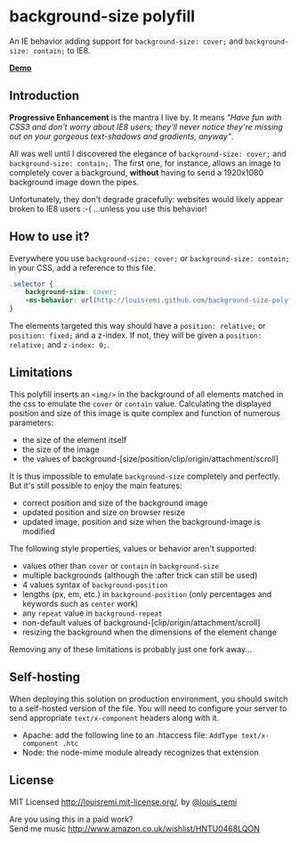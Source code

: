 background-size polyfill
========================

An IE behavior adding support for `background-size: cover;` and `background-size: contain;` to IE8.

**[Demo](http://louisremi.github.com/background-size-polyfill/)**

Introduction
------------

**Progressive Enhancement** is the mantra I live by. It means *"Have fun with CSS3 and don't worry about IE8 users; they'll never notice they're missing out on your gorgeous text-shadows and gradients, anyway"*.

All was well until I discovered the elegance of `background-size: cover;` and `background-size: contain;`.
The first one, for instance, allows an image to completely cover a background, 
**without** having to send a 1920x1080 background image down the pipes.

Unfortunately, they don't degrade gracefully: websites would likely appear broken to IE8 users :-( 
...unless you use this behavior!

How to use it?
-----------------

Everywhere you use `background-size: cover;` or `background-size: contain;` in your CSS, add a reference to this file.

```css
.selector { 
	background-size: cover;
	-ms-behavior: url(http://louisremi.github.com/background-size-polyfill/backgroundsize.min.htc);
}
```
The elements targeted this way should have a `position: relative;` or `position: fixed;` and a z-index. 
If not, they will be given a `position: relative;` and `z-index: 0;`.

Limitations
-----------

This polyfill inserts an `<img/>` in the background of all elements matched in the css to emulate the `cover` or `contain` value.
Calculating the displayed position and size of this image is quite complex and function of numerous parameters:  
- the size of the element itself  
- the size of the image  
- the values of background-[size/position/clip/origin/attachment/scroll]

It is thus impossible to emulate `background-size` completely and perfectly. But it's still possible to enjoy the main features:  
- correct position and size of the background image  
- updated position and size on browser resize  
- updated image, position and size when the background-image is modified

The following style properties, values or behavior aren't supported:  
- values other than `cover` or `contain` in `background-size`  
- multiple backgrounds (although the :after trick can still be used)  
- 4 values syntax of `background-position`  
- lengths (px, em, etc.) in `background-position` (only percentages and keywords such as `center` work)  
- any `repeat` value in `background-repeat`  
- non-default values of background-[clip/origin/attachment/scroll]  
- resizing the background when the dimensions of the element change

Removing any of these limitations is probably just one fork away...

Self-hosting
------------

When deploying this solution on production environment, you should switch to a self-hosted version of the file.
You will need to configure your server to send appropriate `text/x-component` headers along with it.

- Apache: add the following line to an .htaccess file: `AddType text/x-component .htc`
- Node: the node-mime module already recognizes that extension

License
-----------------

MIT Licensed http://louisremi.mit-license.org/, by [@louis_remi](http://twitter.com/louis_remi)

Are you using this in a paid work?  
Send me music http://www.amazon.co.uk/wishlist/HNTU0468LQON